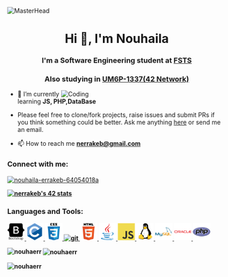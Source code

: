 ![MasterHead](https://fbcouv.com/wp-content/uploads/2017/02/nuage-binaire-zero-un.jpg)
<h1 align="center">Hi 👋, I'm Nouhaila</h1>
<h3 align="center">I'm a Software Engineering student at <a href="http://www.fsts.ac.ma/">FSTS</a></h3>
<h3 align="center">Also studying in <a href= "https://um6p.ma/fr/ecole-1337">UM6P-1337(42 Network)</a></h3>
<img align="right" alt="Coding" width="380" src="https://res.cloudinary.com/practicaldev/image/fetch/s--O0u1bNHs--/c_limit%2Cf_auto%2Cfl_progressive%2Cq_66%2Cw_880/https://miro.medium.com/max/1400/0%2APXf5ge7QCN9Ga_CL.gif">

- 🌱 I’m currently learning **JS, PHP,DataBase**

- Please feel free to clone/fork projects, raise issues and submit PRs if you think something could be better.
Ask me anything <a href="https://github.com/nouhaerr/nouhaerr/issues">here</a> or send me an email.

- 📫 How to reach me **nerrakeb@gmail.com**

<h3 align="left">Connect with me:</h3>
<p align="left">
<a href="https://linkedin.com/in/nouhaila-errakeb-64054018a" target="blank"><img align="center" src="https://raw.githubusercontent.com/rahuldkjain/github-profile-readme-generator/master/src/images/icons/Social/linked-in-alt.svg" alt="nouhaila-errakeb-64054018a" height="30" width="40" /></a>
</p>
<b>
<a href="https://github.com/oakoudad/badge42"><img src="https://badge.mediaplus.ma/starryblue/nerrakeb" alt="nerrakeb's 42 stats" /></a>

<h3 align="left">Languages and Tools:</h3>
<p align="left"> <a href="https://getbootstrap.com" target="_blank" rel="noreferrer"> <img src="https://raw.githubusercontent.com/devicons/devicon/master/icons/bootstrap/bootstrap-plain-wordmark.svg" alt="bootstrap" width="40" height="40"/> </a> <a href="https://www.cprogramming.com/" target="_blank" rel="noreferrer"> <img src="https://raw.githubusercontent.com/devicons/devicon/master/icons/c/c-original.svg" alt="c" width="40" height="40"/> </a> <a href="https://www.w3schools.com/css/" target="_blank" rel="noreferrer"> <img src="https://raw.githubusercontent.com/devicons/devicon/master/icons/css3/css3-original-wordmark.svg" alt="css3" width="40" height="40"/> </a> <a href="https://git-scm.com/" target="_blank" rel="noreferrer"> <img src="https://www.vectorlogo.zone/logos/git-scm/git-scm-icon.svg" alt="git" width="40" height="40"/> </a> <a href="https://www.w3.org/html/" target="_blank" rel="noreferrer"> <img src="https://raw.githubusercontent.com/devicons/devicon/master/icons/html5/html5-original-wordmark.svg" alt="html5" width="40" height="40"/> </a> <a href="https://www.java.com" target="_blank" rel="noreferrer"> <img src="https://raw.githubusercontent.com/devicons/devicon/master/icons/java/java-original.svg" alt="java" width="40" height="40"/> </a> <a href="https://developer.mozilla.org/en-US/docs/Web/JavaScript" target="_blank" rel="noreferrer"> <img src="https://raw.githubusercontent.com/devicons/devicon/master/icons/javascript/javascript-original.svg" alt="javascript" width="40" height="40"/> </a> <a href="https://www.linux.org/" target="_blank" rel="noreferrer"> <img src="https://raw.githubusercontent.com/devicons/devicon/master/icons/linux/linux-original.svg" alt="linux" width="40" height="40"/> </a> <a href="https://www.mysql.com/" target="_blank" rel="noreferrer"> <img src="https://raw.githubusercontent.com/devicons/devicon/master/icons/mysql/mysql-original-wordmark.svg" alt="mysql" width="40" height="40"/> </a> <a href="https://www.oracle.com/" target="_blank" rel="noreferrer"> <img src="https://raw.githubusercontent.com/devicons/devicon/master/icons/oracle/oracle-original.svg" alt="oracle" width="40" height="40"/> </a> <a href="https://www.php.net" target="_blank" rel="noreferrer"> <img src="https://raw.githubusercontent.com/devicons/devicon/master/icons/php/php-original.svg" alt="php" width="40" height="40"/> </a> </p>

<p><img align="left" src="https://github-readme-stats.vercel.app/api/top-langs?username=nouhaerr&show_icons=true&locale=en&layout=compact" alt="nouhaerr" /><b></p>
<b>
<b>
<p>&nbsp;<img align="center" src="https://github-readme-stats.vercel.app/api?username=nouhaerr&show_icons=true&locale=en" alt="nouhaerr" /></p>
<b>
<b>
<p><img align="center" src="https://github-readme-streak-stats.herokuapp.com/?user=nouhaerr&" alt="nouhaerr" /></p>
